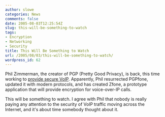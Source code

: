 ```yaml
---
author: slowe
categories: News
comments: false
date: 2005-08-03T12:25:54Z
slug: this-will-be-something-to-watch
tags:
- Encryption
- Networking
- Security
title: This Will Be Something to Watch
url: /2005/08/03/this-will-be-something-to-watch/
wordpress_id: 62
---
```


Phil Zimmerman, the creator of PGP (Pretty Good Privacy), is back, this time working to [provide secure VoIP](http://www.eweek.com/article2/0,1759,1841509,00.asp). Apparently, Phil resurrected PGPfone, updated it with modern protocols, and has created Zfone, a prototype application that will provide encryption for voice-over-IP calls.

This will be something to watch. I agree with Phil that nobody is really paying any attention to the security of VoIP traffic moving across the Internet, and it's about time somebody thought about it.
